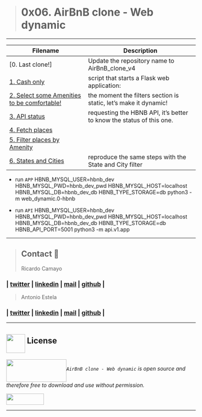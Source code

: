 > # 0x06. AirBnB clone - Web dynamic
---
| **Filename** | **Description** |
|---|---|
| [0. Last clone!] | Update the repository name to AirBnB_clone_v4  |
| [1. Cash only](./0-hbnb.py) | script that starts a Flask web application:  |
| [2. Select some Amenities to be comfortable! ](./1-hbnb.py) | the moment the filters section is static, let’s make it dynamic!  |
| [3. API status](./2-hbnb.py) | requesting the HBNB API, it’s better to know the status of this one.  |
| [4. Fetch places](./3-hbnb.py) |   |
| [5. Filter places by Amenity](./4-hbnb.py) |   |
| [6. States and Cities](./100-hbnb.py) | reproduce the same steps with the State and City filter  |

* run `APP`
    HBNB_MYSQL_USER=hbnb_dev HBNB_MYSQL_PWD=hbnb_dev_pwd HBNB_MYSQL_HOST=localhost HBNB_MYSQL_DB=hbnb_dev_db HBNB_TYPE_STORAGE=db python3 -m web_dynamic.0-hbnb

* run `API`
    HBNB_MYSQL_USER=hbnb_dev HBNB_MYSQL_PWD=hbnb_dev_pwd HBNB_MYSQL_HOST=localhost HBNB_MYSQL_DB=hbnb_dev_db HBNB_TYPE_STORAGE=db HBNB_API_PORT=5001 python3 -m api.v1.app

---
> ## Contact 💬
> Ricardo Camayo
### | [twitter](https://twitter.com/RICARDO1470) | [linkedin](https://www.linkedin.com/in/ricardo-alfonso-camayo/) | [mail](1466@holbertonschool.com) | [github](https://github.com/ricardo1470/README/blob/master/README.md) |

> Antonio Estela

### | [twitter](https://twitter.com/Antonio__Estela) | [linkedin](https://www.linkedin.com/in/antonio-jos%C3%A9-estela-7b2a64156/) | [mail](1569@holbertonschool.com) | [github](https://github.com/AntonioEstela) |

---

## <a href="url"><img src="https://process.filestackapi.com/resize=width:200/https://cdn.filestackcontent.com/4EAxE8NfTNGVsqHFIXVF" align="middle" width="50" height="50"></a> License
*<a href="url"><img src="https://camo.githubusercontent.com/9ebbf60e208b031d4dcf7db6ffc19fe0339d0ff3/68747470733a2f2f692e6962622e636f2f64354e38354e682f68626e622e706e67" align="middle" width="160" height="60"></a>`AirBnB clone - Web dynamic` is open source and therefore free to download and use without permission.*

<a href="url"><img src="https://www.holbertonschool.com/holberton-logo.png" align="middle" width="100" height="30"></a>

---
